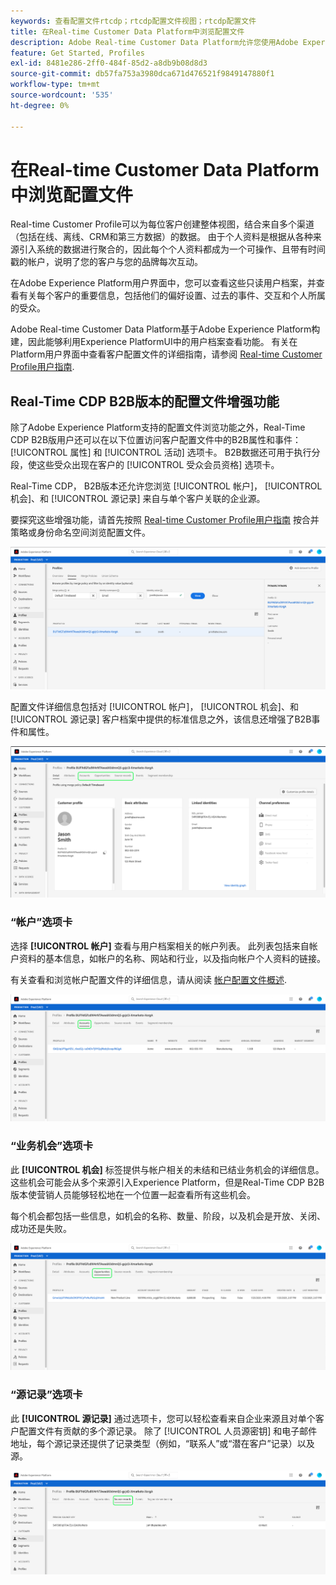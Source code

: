 ```yaml
---
keywords: 查看配置文件rtcdp；rtcdp配置文件视图；rtcdp配置文件
title: 在Real-time Customer Data Platform中浏览配置文件
description: Adobe Real-time Customer Data Platform允许您使用Adobe Experience Platform用户界面浏览实时客户配置文件数据。
feature: Get Started, Profiles
exl-id: 8481e286-2ff0-484f-85d2-a8db9b08d8d3
source-git-commit: db57fa753a3980dca671d476521f9849147880f1
workflow-type: tm+mt
source-wordcount: '535'
ht-degree: 0%

---
```



# 在Real-time Customer Data Platform中浏览配置文件

Real-time Customer Profile可以为每位客户创建整体视图，结合来自多个渠道（包括在线、离线、CRM和第三方数据）的数据。 由于个人资料是根据从各种来源引入系统的数据进行聚合的，因此每个个人资料都成为一个可操作、且带有时间戳的帐户，说明了您的客户与您的品牌每次互动。

在Adobe Experience Platform用户界面中，您可以查看这些只读用户档案，并查看有关每个客户的重要信息，包括他们的偏好设置、过去的事件、交互和个人所属的受众。

Adobe Real-time Customer Data Platform基于Adobe Experience Platform构建，因此能够利用Experience PlatformUI中的用户档案查看功能。 有关在Platform用户界面中查看客户配置文件的详细指南，请参阅 [Real-time Customer Profile用户指南](../../profile/ui/user-guide.md).

## Real-Time CDP B2B版本的配置文件增强功能

除了Adobe Experience Platform支持的配置文件浏览功能之外，Real-Time CDP B2B版用户还可以在以下位置访问客户配置文件中的B2B属性和事件： [!UICONTROL 属性] 和 [!UICONTROL 活动] 选项卡。 B2B数据还可用于执行分段，使这些受众出现在客户的 [!UICONTROL 受众会员资格] 选项卡。

Real-Time CDP， B2B版本还允许您浏览 [!UICONTROL 帐户]， [!UICONTROL 机会]、和 [!UICONTROL 源记录] 来自与单个客户关联的企业源。

要探究这些增强功能，请首先按照 [Real-time Customer Profile用户指南](../../profile/ui/user-guide.md) 按合并策略或身份命名空间浏览配置文件。

![](images/b2b-browse-profile.png)

配置文件详细信息包括对 [!UICONTROL 帐户]， [!UICONTROL 机会]、和 [!UICONTROL 源记录] 客户档案中提供的标准信息之外，该信息还增强了B2B事件和属性。

![](images/b2b-profile-detail.png)

### “帐户”选项卡

选择 **[!UICONTROL 帐户]** 查看与用户档案相关的帐户列表。 此列表包括来自帐户资料的基本信息，如帐户的名称、网站和行业，以及指向帐户个人资料的链接。

有关查看和浏览帐户配置文件的详细信息，请从阅读 [帐户配置文件概述](../accounts/account-profile-overview.md).

![](images/b2b-profile-accounts.png)

### “业务机会”选项卡

此 **[!UICONTROL 机会]** 标签提供与帐户相关的未结和已结业务机会的详细信息。 这些机会可能会从多个来源引入Experience Platform，但是Real-Time CDP B2B版本使营销人员能够轻松地在一个位置一起查看所有这些机会。

每个机会都包括一些信息，如机会的名称、数量、阶段，以及机会是开放、关闭、成功还是失败。

![](images/b2b-profile-opportunities.png)

### “源记录”选项卡

此 **[!UICONTROL 源记录]** 通过选项卡，您可以轻松查看来自企业来源且对单个客户配置文件有贡献的多个源记录。 除了 [!UICONTROL 人员源密钥] 和电子邮件地址，每个源记录还提供了记录类型（例如，“联系人”或“潜在客户”记录）以及源。

![](images/b2b-profile-source-records.png)
